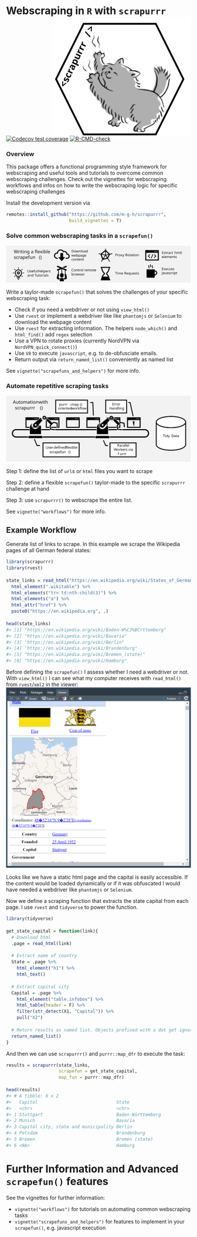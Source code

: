 
<!-- README.md is generated from README.Rmd. Please edit that file -->

# Webscraping in `R` with `scrapurrr` <img src="man/figures/hex_small.svg" align="right" />

<!-- badges: start -->

[![Codecov test
coverage](https://codecov.io/gh/m-g-h/scrapurrr/branch/master/graph/badge.svg)](https://codecov.io/gh/m-g-h/scrapurrr?branch=master)
[![R-CMD-check](https://github.com/m-g-h/scrapurrr/workflows/R-CMD-check/badge.svg)](https://github.com/m-g-h/scrapurrr/actions)
<!-- badges: end -->

### Overview

This package offers a functional programming style framework for
webscraping and useful tools and tutorials to overcome common
webscraping challenges. Check out the vignettes for webscraping
workflows and infos on how to write the webscraping logic for specific
webscraping challenges

Install the development version via

``` r
remotes::install_github("https://github.com/m-g-h/scrapurrr",
                        build_vignettes = T)
```

### Solve common webscraping tasks in a `scrapefun()`

![](vignettes/scrapefun.svg)

Write a taylor-made `scrapefun()` that solves the challenges of your
specific webscraping task:

-   Check if you need a webdriver or not using `view_html()`
-   Use `rvest` or implement a webdriver like like `phantomjs` or
    `Selenium` to download the webpage content
-   Use `rvest` for extracting information. The helpers `node_which()`
    and `html_find()` add `regex` selection
-   Use a VPN to rotate proxies (currently NordVPN via
    `NordVPN_quick_connect()`)
-   Use `V8` to execute `javascript`, e.g. to de-obfusciate emails.
-   Return output via `return_named_list()` conveniently as named list

See `vignette("scrapefuns_and_helpers")` for more info.

### Automate repetitive scraping tasks

![](vignettes/automation.svg)

Step 1: define the list of `url`s or `html` files you want to scrape

Step 2: define a flexible `scrapefun()` taylor-made to the specific
`scrapurrr` challenge at hand

Step 3: use `scrapurrr()` to webscrape the entire list.

See `vignette("workflows")` for more info.

## Example Workflow

Generate list of links to scrape. In this example we scrape the
Wikipedia pages of all German federal states:

``` r
library(scrapurrr)
library(rvest)

state_links = read_html("https://en.wikipedia.org/wiki/States_of_Germany") %>% 
  html_element(".wikitable") %>% 
  html_elements("tr> td:nth-child(3)") %>% 
  html_elements("a") %>% 
  html_attr("href") %>% 
  paste0("https://en.wikipedia.org", .)

head(state_links)
#> [1] "https://en.wikipedia.org/wiki/Baden-W%C3%BCrttemberg"
#> [2] "https://en.wikipedia.org/wiki/Bavaria"               
#> [3] "https://en.wikipedia.org/wiki/Berlin"                
#> [4] "https://en.wikipedia.org/wiki/Brandenburg"           
#> [5] "https://en.wikipedia.org/wiki/Bremen_(state)"        
#> [6] "https://en.wikipedia.org/wiki/Hamburg"
```

Before defining the `scrapefun()` I assess whether I need a webdriver or
not. With `view_html()` I can see what my computer receives with
`read_html()` from `rvest`/`xml2` in the viewer:
![](vignettes/viewer_screenshot.PNG)

Looks like we have a static html page and the capital is easily
accessible. If the content would be loaded dynamically or if it was
obfuscated I would have needed a webdriver like `phantomjs` or
`Selenium`.

Now we define a scraping function that extracts the state capital from
each page. I use `rvest` and `tidyverse` to power the function.

``` r
library(tidyverse)

get_state_capital = function(link){
  # Download html
  .page = read_html(link)
  
  # Extract name of country
  State = .page %>% 
    html_element("h1") %>% 
    html_text()
  
  # Extract capital city
  Capital = .page %>% 
    html_element("table.infobox") %>% 
    html_table(header = F) %>% 
    filter(str_detect(X1, "Capital")) %>% 
    pull("X2")
  
  # Return results as named list. Objects prefixed with a dot get ignored
  return_named_list()
}
```

And then we can use `scrapurrr()` and `purrr::map_dfr` to execute the
task:

``` r
results = scrapurrr(state_links,
                    scrapefun = get_state_capital,
                    map_fun = purrr::map_dfr)

head(results)
#> # A tibble: 6 x 2
#>   Capital                              State            
#>   <chr>                                <chr>            
#> 1 Stuttgart                            Baden-Württemberg
#> 2 Munich                               Bavaria          
#> 3 Capital city, state and municipality Berlin           
#> 4 Potsdam                              Brandenburg      
#> 5 Bremen                               Bremen (state)   
#> 6 <NA>                                 Hamburg
```

# Further Information and Advanced `scrapefun()` features

See the vignettes for further information:

-   `vignette("workflows")` for tutorials on automating common
    webscraping tasks
-   `vignette("scrapefuns_and_helpers")` for features to implement in
    your `scrapefun()`, e.g. javascript execution
